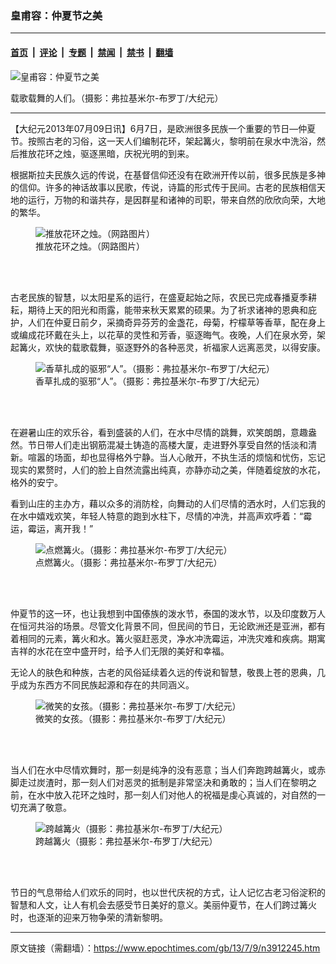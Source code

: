 ### 皇甫容：仲夏节之美

---

#### [首页](../../../..?n3912245) &nbsp;|&nbsp; [评论](../../../../../epoch-comment?n3912245) &nbsp;|&nbsp; [专题](../../../../../epoch-special?n3912245) &nbsp;|&nbsp; [禁闻](../../../../../epoch-news?n3912245) &nbsp;|&nbsp; [禁书](../../../../../books?n3912245) &nbsp;|&nbsp; [翻墙](https://github.com/gfw-breaker/nogfw/blob/master/README.md?n3912245)


<div><img alt="皇甫容：仲夏节之美" class="attachment-djy_600_400 size-djy_600_400 wp-post-image" src="https://i.epochtimes.com/assets/uploads/2013/07/1307082341001497-600x400.jpg"/>
<div class="caption">
 <p>
  载歌载舞的人们。（摄影：弗拉基米尔-布罗丁/大纪元）
 </p>
</div></div><hr/><div class="post_content" id="artbody" itemprop="articleBody">
 <!-- article content begin -->
 <p>
  【大纪元2013年07月09日讯】6月7日，是欧洲很多民族一个重要的节日—仲夏节。按照古老的习俗，这一天人们编制花环，架起篝火，黎明前在泉水中洗浴，然后推放花环之烛，驱逐黑暗，庆祝光明的到来。
 </p>
 <p>
  根据斯拉夫民族久远的传说，在基督信仰还没有在欧洲开传以前，很多民族是多神的信仰。许多的神话故事以民歌，传说，诗篇的形式传于民间。古老的民族相信天地的运行，万物的和谐共存，是因群星和诸神的司职，带来自然的欣欣向荣，大地的繁华。
 </p>
 <figure aria-describedby="caption-attachment-6720895" class="wp-caption aligncenter" id="attachment_6720895" style="width: 600px">
  <ok href=" https://i.epochtimes.com/assets/uploads/2013/07/1307082343001497-600x442.jpg" rel="noreferrer noopener" target="_blank">
   <img alt="推放花环之烛。（网路图片）" class="size-large wp-image-6720895" src="https://i.epochtimes.com/assets/uploads/2013/07/1307082343001497-600x442.jpg" title="推放花环之烛。（网路图片）"/>
  </ok>
  <br/><figcaption class="wp-caption-text" id="caption-attachment-6720895">
   推放花环之烛。（网路图片）
  </figcaption><br/>
 </figure><br/>
 <p>
  古老民族的智慧，以太阳星系的运行，在盛夏起始之际，农民已完成春播夏季耕耘，期待上天的阳光和雨露，能带来秋天累累的硕果。为了祈求诸神的恩典和庇护，人们在仲夏日前夕，采摘奇异芬芳的金盏花，母菊，柠檬草等香草，配在身上或编成花环戴在头上，以花草的灵性和芳香，驱逐晦气。夜晚，人们在泉水旁，架起篝火，欢快的载歌载舞，驱逐野外的各种恶灵，祈福家人远离恶灵，以得安康。
 </p>
 <figure aria-describedby="caption-attachment-6720903" class="wp-caption aligncenter" id="attachment_6720903" style="width: 600px">
  <ok href=" https://i.epochtimes.com/assets/uploads/2013/07/1307082347001497-600x402.jpg" rel="noreferrer noopener" target="_blank">
   <img alt="香草扎成的驱邪“人”。（摄影：弗拉基米尔-布罗丁/大纪元）" class="size-large wp-image-6720903" src="https://i.epochtimes.com/assets/uploads/2013/07/1307082347001497-600x402.jpg" title="香草扎成的驱邪“人”。（摄影：弗拉基米尔-布罗丁/大纪元）"/>
  </ok>
  <br/><figcaption class="wp-caption-text" id="caption-attachment-6720903">
   香草扎成的驱邪“人”。（摄影：弗拉基米尔-布罗丁/大纪元）
  </figcaption><br/>
 </figure><br/>
 <p>
  在避暑山庄的欢乐谷，看到盛装的人们，在水中尽情的跳舞，欢笑朗朗，意趣盎然。节日带人们走出钢筋混凝土铸造的高楼大厦，走进野外享受自然的恬淡和清新。喧嚣的场面，却也显得格外宁静。当人心敞开，不执生活的烦恼和忧伤，忘记现实的累赘时，人们的脸上自然流露出纯真，亦静亦动之美，伴随着绽放的水花，格外的安宁。
 </p>
 <p>
  看到山庄的主办方，藉以众多的消防栓，向舞动的人们尽情的洒水时，人们忘我的在水中嬉戏欢笑，年轻人特意的跑到水柱下，尽情的冲洗，并高声欢呼着：“霉运，霉运，离开我！”
 </p>
 <figure aria-describedby="caption-attachment-6720910" class="wp-caption aligncenter" id="attachment_6720910" style="width: 500px">
  <ok href=" https://i.epochtimes.com/assets/uploads/2013/07/1307082347411497.jpg" rel="noreferrer noopener" target="_blank">
   <img alt="点燃篝火。（摄影：弗拉基米尔-布罗丁/大纪元）" class="size-large wp-image-6720910" src="https://i.epochtimes.com/assets/uploads/2013/07/1307082347411497.jpg" title="点燃篝火。（摄影：弗拉基米尔-布罗丁/大纪元）"/>
  </ok>
  <br/><figcaption class="wp-caption-text" id="caption-attachment-6720910">
   点燃篝火。（摄影：弗拉基米尔-布罗丁/大纪元）
  </figcaption><br/>
 </figure><br/>
 <p>
  仲夏节的这一环，也让我想到中国傣族的泼水节，泰国的泼水节，以及印度数万人在恒河共浴的场景。尽管文化背景不同，但民间的节日，无论欧洲还是亚洲，都有着相同的元素，篝火和水。篝火驱赶恶灵，净水冲洗霉运，冲洗灾难和疾病。期寓吉祥的水花在空中盛开时，给予人们无限的美好和幸福。
 </p>
 <p>
  无论人的肤色和种族，古老的风俗延续着久远的传说和智慧，敬畏上苍的恩典，几乎成为东西方不同民族起源和存在的共同涵义。
 </p>
 <figure aria-describedby="caption-attachment-6720918" class="wp-caption aligncenter" id="attachment_6720918" style="width: 500px">
  <ok href=" https://i.epochtimes.com/assets/uploads/2013/07/1307082350201497.jpg" rel="noreferrer noopener" target="_blank">
   <img alt="微笑的女孩。（摄影：弗拉基米尔-布罗丁/大纪元）" class="size-large wp-image-6720918" src="https://i.epochtimes.com/assets/uploads/2013/07/1307082350201497.jpg" title="微笑的女孩。（摄影：弗拉基米尔-布罗丁/大纪元）"/>
  </ok>
  <br/><figcaption class="wp-caption-text" id="caption-attachment-6720918">
   微笑的女孩。（摄影：弗拉基米尔-布罗丁/大纪元）
  </figcaption><br/>
 </figure><br/>
 <p>
  当人们在水中尽情欢舞时，那一刻是纯净的没有恶意；当人们奔跑跨越篝火，或赤脚走过炭渣时，那一刻人们对恶灵的抵制是非常坚决和勇敢的；当人们在黎明之前，在水中放入花环之烛时，那一刻人们对他人的祝福是虔心真诚的，对自然的一切充满了敬意。
 </p>
 <figure aria-describedby="caption-attachment-6720931" class="wp-caption aligncenter" id="attachment_6720931" style="width: 350px">
  <ok href=" https://i.epochtimes.com/assets/uploads/2013/07/1307082350561497.jpg" rel="noreferrer noopener" target="_blank">
   <img alt="跨越篝火（摄影：弗拉基米尔-布罗丁/大纪元）" class="size-large wp-image-6720931" src="https://i.epochtimes.com/assets/uploads/2013/07/1307082350561497.jpg" title="跨越篝火（摄影：弗拉基米尔-布罗丁/大纪元）"/>
  </ok>
  <br/><figcaption class="wp-caption-text" id="caption-attachment-6720931">
   跨越篝火（摄影：弗拉基米尔-布罗丁/大纪元）
  </figcaption><br/>
 </figure><br/>
 <p>
  节日的气息带给人们欢乐的同时，也以世代庆祝的方式，让人记忆古老习俗淀积的智慧和人文，让人有机会去感受节日美好的意义。美丽仲夏节，在人们跨过篝火时，也逐渐的迎来万物争荣的清新黎明。
 </p>
 <!-- article content end -->
 <div id="below_article_ad">
 </div>
</div>


---

原文链接（需翻墙）：https://www.epochtimes.com/gb/13/7/9/n3912245.htm